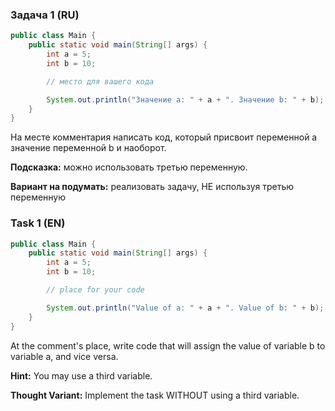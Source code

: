 
### Задача 1 (RU)

```java
public class Main {
    public static void main(String[] args) {
        int a = 5;
        int b = 10;

        // место для вашего кода

        System.out.println("Значение а: " + a + ". Значение b: " + b);
    }
}
```

На месте комментария написать код, который присвоит переменной a значение переменной b и наоборот.

**Подсказка:** можно использовать третью переменную.

**Вариант на подумать:** реализовать задачу, НЕ используя третью переменную

### Task 1 (EN)

```java
public class Main {
    public static void main(String[] args) {
        int a = 5;
        int b = 10;

        // place for your code

        System.out.println("Value of a: " + a + ". Value of b: " + b);
    }
}
```

At the comment's place, write code that will assign the value of variable b to variable a, and vice versa.

**Hint:** You may use a third variable.

**Thought Variant:** Implement the task WITHOUT using a third variable.